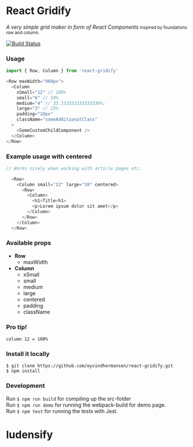# React Gridify
<i>A very simple grid maker in form of React Components</i>
<small>Inspired by foundations row and column.</small>

[![Build Status](https://travis-ci.org/oyvindhermansen/react-gridify.svg?branch=release%40latest)](https://travis-ci.org/oyvindhermansen/react-gridify)

### Usage
```javascript
import { Row, Column } from 'react-gridify'

<Row maxWidth="960px">
  <Column
    xSmall="12" // 100%
    small="6" // 50%
    medium="4" // 33.333333333333336%;
    large="3" // 25%
    padding="10px"
    className="someAdditionalClass"
  >
    <SomeCustomChildComponent />
  </Column>
</Row>
```
### Example usage with centered
```javascript
// Works nicely when working with article pages etc.

  <Row>
    <Column small="12" large="10" centered>
      <Row>
        <Column>
          <h1>Title<h1>
          <p>Lorem ipsum dolor sit amet</p>
        </Column>
      </Row>
    </Column>
  </Row>
```

### Available props

* <strong>Row</strong>
  - maxWidth
* <strong>Column</strong>
  - xSmall
  - small
  - medium
  - large
  - centered
  - padding
  - className

### Pro tip!
`column 12 = 100%`

### Install it locally
```
$ git clone https://github.com/oyvindhermansen/react-gridify.git
$ npm install
```

### Development
Run `$ npm run build` for compiling up the src-folder
<br>
Run `$ npm run demo` for running the webpack-build for demo page.
<br>
Run `$ npm test` for running the tests with Jest.
# ludensify
